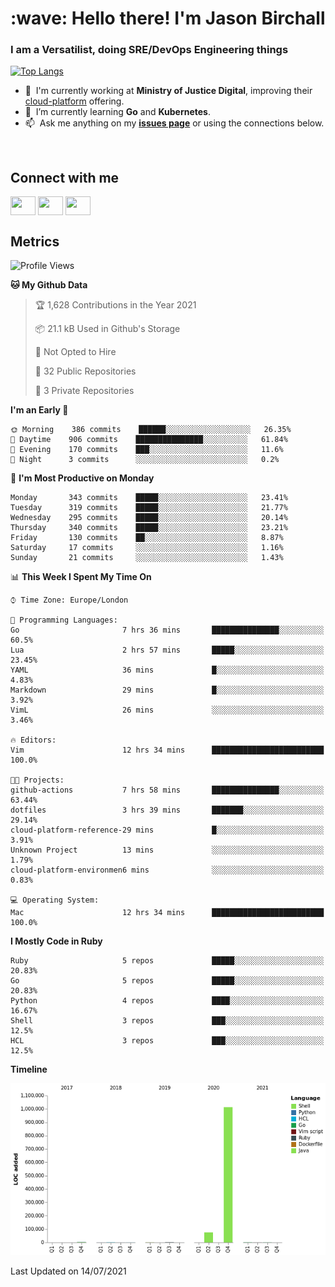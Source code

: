 <h1 align="left" id="jason-title">:wave: Hello there! I'm Jason Birchall</h1>
<h3 align="left">I am a Versatilist, doing SRE/DevOps Engineering things</h3>

[![Top Langs](https://github-readme-stats.vercel.app/api?username=jasonBirchall&show_icons=true&count_private=true&include_all_commits=true&theme=gruvbox)](https://github.com/anuraghazra/github-readme-stats)

- :office: &nbsp;I'm currently working at **Ministry of Justice Digital**, improving their [cloud-platform](https://github.com/ministryofjustice/cloud-platform) offering.
- :seedling: &nbsp;I’m currently learning **Go** and **Kubernetes**.
- :mailbox: &nbsp;Ask me anything on my **[issues page]** or using the connections below.


<br>

<h2>Connect with me</h2>
<p>
<a href="https://twitter.com/jsonBirchall" target="blank"><img align="center" src="https://cdn.jsdelivr.net/npm/simple-icons@3.0.1/icons/twitter.svg" alt="" height="30" width="40" /></a>
<a href="https://keybase.io/json0" target="blank"><img align="center" src="https://cdn.jsdelivr.net/npm/simple-icons@3.0.1/icons/keybase.svg" alt="" height="30" width="40" /></a>
<a href="https://www.reddit.com/user/kakorate" target="blank"><img align="center" src="https://cdn.jsdelivr.net/npm/simple-icons@3.0.1/icons/reddit.svg" alt="" height="30" width="40" /></a>
</p>

<h2>Metrics</h2>

<!--START_SECTION:waka-->
![Profile Views](http://img.shields.io/badge/Profile%20Views-0-blue)

**🐱 My Github Data** 

> 🏆 1,628 Contributions in the Year 2021
 > 
> 📦 21.1 kB Used in Github's Storage 
 > 
> 🚫 Not Opted to Hire
 > 
> 📜 32 Public Repositories 
 > 
> 🔑 3 Private Repositories  
 > 
**I'm an Early 🐤** 

```text
🌞 Morning    386 commits    ██████░░░░░░░░░░░░░░░░░░░   26.35% 
🌆 Daytime    906 commits    ███████████████░░░░░░░░░░   61.84% 
🌃 Evening    170 commits    ███░░░░░░░░░░░░░░░░░░░░░░   11.6% 
🌙 Night      3 commits      ░░░░░░░░░░░░░░░░░░░░░░░░░   0.2%

```
📅 **I'm Most Productive on Monday** 

```text
Monday       343 commits    █████░░░░░░░░░░░░░░░░░░░░   23.41% 
Tuesday      319 commits    █████░░░░░░░░░░░░░░░░░░░░   21.77% 
Wednesday    295 commits    █████░░░░░░░░░░░░░░░░░░░░   20.14% 
Thursday     340 commits    █████░░░░░░░░░░░░░░░░░░░░   23.21% 
Friday       130 commits    ██░░░░░░░░░░░░░░░░░░░░░░░   8.87% 
Saturday     17 commits     ░░░░░░░░░░░░░░░░░░░░░░░░░   1.16% 
Sunday       21 commits     ░░░░░░░░░░░░░░░░░░░░░░░░░   1.43%

```


📊 **This Week I Spent My Time On** 

```text
⌚︎ Time Zone: Europe/London

💬 Programming Languages: 
Go                       7 hrs 36 mins       ███████████████░░░░░░░░░░   60.5% 
Lua                      2 hrs 57 mins       █████░░░░░░░░░░░░░░░░░░░░   23.45% 
YAML                     36 mins             █░░░░░░░░░░░░░░░░░░░░░░░░   4.83% 
Markdown                 29 mins             █░░░░░░░░░░░░░░░░░░░░░░░░   3.92% 
VimL                     26 mins             ░░░░░░░░░░░░░░░░░░░░░░░░░   3.46%

🔥 Editors: 
Vim                      12 hrs 34 mins      █████████████████████████   100.0%

🐱‍💻 Projects: 
github-actions           7 hrs 58 mins       ███████████████░░░░░░░░░░   63.44% 
dotfiles                 3 hrs 39 mins       ███████░░░░░░░░░░░░░░░░░░   29.14% 
cloud-platform-reference-29 mins             █░░░░░░░░░░░░░░░░░░░░░░░░   3.91% 
Unknown Project          13 mins             ░░░░░░░░░░░░░░░░░░░░░░░░░   1.79% 
cloud-platform-environmen6 mins              ░░░░░░░░░░░░░░░░░░░░░░░░░   0.83%

💻 Operating System: 
Mac                      12 hrs 34 mins      █████████████████████████   100.0%

```

**I Mostly Code in Ruby** 

```text
Ruby                     5 repos             █████░░░░░░░░░░░░░░░░░░░░   20.83% 
Go                       5 repos             █████░░░░░░░░░░░░░░░░░░░░   20.83% 
Python                   4 repos             ████░░░░░░░░░░░░░░░░░░░░░   16.67% 
Shell                    3 repos             ███░░░░░░░░░░░░░░░░░░░░░░   12.5% 
HCL                      3 repos             ███░░░░░░░░░░░░░░░░░░░░░░   12.5%

```


**Timeline**

![Chart not found](https://raw.githubusercontent.com/jasonBirchall/jasonBirchall/main/charts/bar_graph.png) 


 Last Updated on 14/07/2021
<!--END_SECTION:waka-->

<!-- links -->

[issues page]: https://github.com/jasonBirchall/jasonBirchall/issues "jasonBirchall/issues"
